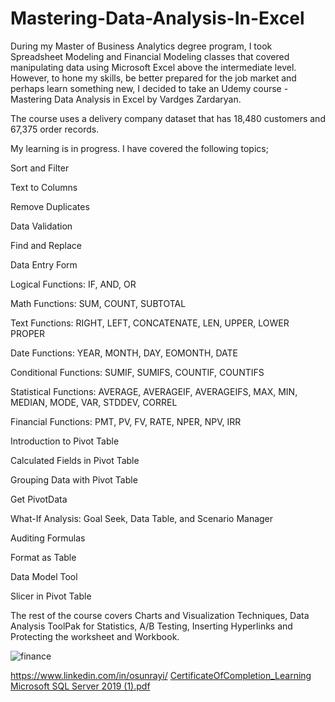 # Mastering-Data-Analysis-In-Excel
During my Master of Business Analytics degree program, I took Spreadsheet Modeling and Financial Modeling classes that covered manipulating data using Microsoft Excel above the intermediate level. However, to hone my skills, be better prepared for the job market and perhaps learn something new, I decided to take an Udemy course - Mastering Data Analysis in Excel by Vardges Zardaryan.

The course uses a delivery company dataset that has 18,480 customers and 67,375 order records.

My learning is in progress. I have covered the following topics;

Sort and Filter

Text to Columns

Remove Duplicates

Data Validation

Find and Replace

Data Entry Form

Logical Functions: IF, AND, OR

Math Functions: SUM, COUNT, SUBTOTAL

Text Functions: RIGHT, LEFT, CONCATENATE, LEN, UPPER, LOWER PROPER

Date Functions: YEAR, MONTH, DAY, EOMONTH, DATE

Conditional Functions: SUMIF, SUMIFS, COUNTIF, COUNTIFS

Statistical Functions: AVERAGE, AVERAGEIF, AVERAGEIFS, MAX, MIN, MEDIAN, MODE, VAR, STDDEV, CORREL

Financial Functions: PMT, PV, FV, RATE, NPER, NPV, IRR

Introduction to Pivot Table

Calculated Fields in Pivot Table

Grouping Data with Pivot Table

Get PivotData

What-If Analysis: Goal Seek, Data Table, and Scenario Manager

Auditing Formulas

Format as Table

Data Model Tool

Slicer in Pivot Table

The rest of the course covers Charts and Visualization Techniques, Data Analysis ToolPak for Statistics, A/B Testing, Inserting Hyperlinks and Protecting the worksheet and Workbook.

![finance](https://user-images.githubusercontent.com/89007169/131248243-45562cba-c251-4548-91c2-4c7496b94ad2.jpg)

https://www.linkedin.com/in/osunrayi/
[CertificateOfCompletion_Learning Microsoft SQL Server 2019 (1).pdf](https://github.com/LumiOsunrayi/Mastering-Data-Analysis-In-Excel/files/7072344/CertificateOfCompletion_Learning.Microsoft.SQL.Server.2019.1.pdf)

